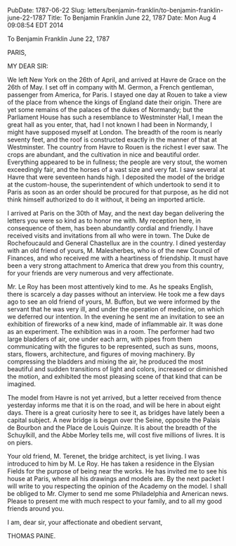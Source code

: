 PubDate: 1787-06-22
Slug: letters/benjamin-franklin/to-benjamin-franklin-june-22-1787
Title: To Benjamin Franklin  June 22, 1787
Date: Mon Aug  4 09:08:54 EDT 2014

   To Benjamin Franklin  June 22, 1787

   PARIS,

   MY DEAR SIR:

   We left New York on the 26th of April, and arrived at Havre de Grace on
   the 26th of May. I set off in company with M. Germon, a French gentleman,
   passenger from America, for Paris. I stayed one day at Rouen to take a
   view of the place from whence the kings of England date their origin.
   There are yet some remains of the palaces of the dukes of Normandy; but
   the Parliament House has such a resemblance to Westminster Hall, I mean
   the great hall as you enter, that, had I not known I had been in Normandy,
   I might have supposed myself at London. The breadth of the room is nearly
   seventy feet, and the roof is constructed exactly in the manner of that at
   Westminster. The country from Havre to Rouen is the richest I ever saw.
   The crops are abundant, and the cultivation in nice and beautiful order.
   Everything appeared to be in fullness; the people are very stout, the
   women exceedingly fair, and the horses of a vast size and very fat. I saw
   several at Havre that were seventeen hands high. I deposited the model of
   the bridge at the custom-house, the superintendent of which undertook to
   send it to Paris as soon as an order should be procured for that purpose,
   as he did not think himself authorized to do it without, it being an
   imported article.

   I arrived at Paris on the 30th of May, and the next day began delivering
   the letters you were so kind as to honor me with. My reception here, in
   consequence of them, has been abundantly cordial and friendly. I have
   received visits and invitations from all who were in town. The Duke de
   Rochefoucauld and General Chastellux are in the country. I dined yesterday
   with an old friend of yours, M. Malesherbes, who is of the new Council of
   Finances, and who received me with a heartiness of friendship. It must
   have been a very strong attachment to America that drew you from this
   country, for your friends are very numerous and very affectionate.

   Mr. Le Roy has been most attentively kind to me. As he speaks English,
   there is scarcely a day passes without an interview. He took me a few days
   ago to see an old friend of yours, M. Buffon, but we were informed by the
   servant that he was very ill, and under the operation of medicine, on
   which we deferred our intention. In the evening he sent me an invitation
   to see an exhibition of fireworks of a new kind, made of inflammable air.
   It was done as an experiment. The exhibition was in a room. The performer
   had two large bladders of air, one under each arm, with pipes from them
   communicating with the figures to be represented, such as suns, moons,
   stars, flowers, architecture, and figures of moving machinery. By
   compressing the bladders and mixing the air, he produced the most
   beautiful and sudden transitions of light and colors, increased or
   diminished the motion, and exhibited the most pleasing scene of that kind
   that can be imagined.

   The model from Havre is not yet arrived, but a letter received from thence
   yesterday informs me that it is on the road, and will be here in about
   eight days. There is a great curiosity here to see it, as bridges have
   lately been a capital subject. A new bridge is begun over the Seine,
   opposite the Palais de Bourbon and the Place de Louis Quinze. It is about
   the breadth of the Schuylkill, and the Abbe Morley tells me, will cost
   five millions of livres. It is on piers.

   Your old friend, M. Terenet, the bridge architect, is yet living. I was
   introduced to him by M. Le Roy. He has taken a residence in the Elysian
   Fields for the purpose of being near the works. He has invited me to see
   his house at Paris, where all his drawings and models are. By the next
   packet I will write to you respecting the opinion of the Academy on the
   model. I shall be obliged to Mr. Clymer to send me some Philadelphia and
   American news. Please to present me with much respect to your family, and
   to all my good friends around you.

   I am, dear sir, your affectionate and obedient servant,

   THOMAS PAINE.


